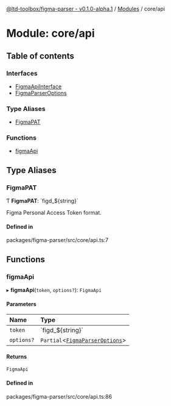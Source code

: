 [@ltd-toolbox/figma-parser - v0.1.0-alpha.1](../README.md) / [Modules](../modules.md) / core/api

# Module: core/api

## Table of contents

### Interfaces

- [FigmaApiInterface](../interfaces/core_api.FigmaApiInterface.md)
- [FigmaParserOptions](../interfaces/core_api.FigmaParserOptions.md)

### Type Aliases

- [FigmaPAT](core_api.md#figmapat)

### Functions

- [figmaApi](core_api.md#figmaapi)

## Type Aliases

### FigmaPAT

Ƭ **FigmaPAT**: \`figd\_$\{string}\`

Figma Personal Access Token format.

#### Defined in

packages/figma-parser/src/core/api.ts:7

## Functions

### figmaApi

▸ **figmaApi**(`token`, `options?`): `FigmaApi`

#### Parameters

| Name | Type |
| :------ | :------ |
| `token` | \`figd\_$\{string}\` |
| `options?` | `Partial`\<[`FigmaParserOptions`](../interfaces/core_api.FigmaParserOptions.md)\> |

#### Returns

`FigmaApi`

#### Defined in

packages/figma-parser/src/core/api.ts:86
